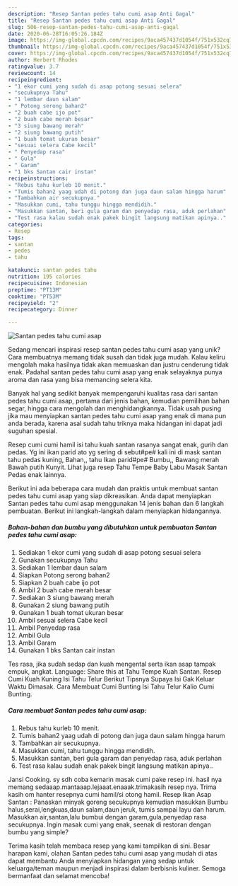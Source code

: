 ```yaml
---
description: "Resep Santan pedes tahu cumi asap Anti Gagal"
title: "Resep Santan pedes tahu cumi asap Anti Gagal"
slug: 506-resep-santan-pedes-tahu-cumi-asap-anti-gagal
date: 2020-06-28T16:05:26.184Z
image: https://img-global.cpcdn.com/recipes/9aca457437d1054f/751x532cq70/santan-pedes-tahu-cumi-asap-foto-resep-utama.jpg
thumbnail: https://img-global.cpcdn.com/recipes/9aca457437d1054f/751x532cq70/santan-pedes-tahu-cumi-asap-foto-resep-utama.jpg
cover: https://img-global.cpcdn.com/recipes/9aca457437d1054f/751x532cq70/santan-pedes-tahu-cumi-asap-foto-resep-utama.jpg
author: Herbert Rhodes
ratingvalue: 3.7
reviewcount: 14
recipeingredient:
- "1 ekor cumi yang sudah di asap potong sesuai selera"
- "secukupnya Tahu"
- "1 lembar daun salam"
- " Potong serong bahan2"
- "2 buah cabe ijo pot"
- "2 buah cabe merah besar"
- "3 siung bawang merah"
- "2 siung bawang putih"
- "1 buah tomat ukuran besar"
- "sesuai selera Cabe kecil"
- " Penyedap rasa"
- " Gula"
- " Garam"
- "1 bks Santan cair instan"
recipeinstructions:
- "Rebus tahu kurleb 10 menit."
- "Tumis bahan2 yaag udah di potong dan juga daun salam hingga harum"
- "Tambahkan air secukupnya."
- "Masukkan cumi, tahu tunggu hingga mendidih."
- "Masukkan santan, beri gula garam dan penyedap rasa, aduk perlahan"
- "Test rasa kalau sudah enak pakek bingit langsung matikan apinya.."
categories:
- Resep
tags:
- santan
- pedes
- tahu

katakunci: santan pedes tahu 
nutrition: 195 calories
recipecuisine: Indonesian
preptime: "PT13M"
cooktime: "PT53M"
recipeyield: "2"
recipecategory: Dinner

---
```



![Santan pedes tahu cumi asap](https://img-global.cpcdn.com/recipes/9aca457437d1054f/751x532cq70/santan-pedes-tahu-cumi-asap-foto-resep-utama.jpg)

Sedang mencari inspirasi resep santan pedes tahu cumi asap yang unik? Cara membuatnya memang tidak susah dan tidak juga mudah. Kalau keliru mengolah maka hasilnya tidak akan memuaskan dan justru cenderung tidak enak. Padahal santan pedes tahu cumi asap yang enak selayaknya punya aroma dan rasa yang bisa memancing selera kita.

Banyak hal yang sedikit banyak mempengaruhi kualitas rasa dari santan pedes tahu cumi asap, pertama dari jenis bahan, kemudian pemilihan bahan segar, hingga cara mengolah dan menghidangkannya. Tidak usah pusing jika mau menyiapkan santan pedes tahu cumi asap yang enak di mana pun anda berada, karena asal sudah tahu triknya maka hidangan ini dapat jadi suguhan spesial.

Resep cumi cumi hamil isi tahu kuah santan rasanya sangat enak, gurih dan pedas. Yg ini ikan parid ato yg sering di sebut#pe# kali ini di mask santan tahu pedas kuning, Bahan,, tahu Ikan parid#pe# Bumbu,, Bawang merah Bawah putih Kunyit. Lihat juga resep Tahu Tempe Baby Labu Masak Santan Pedas enak lainnya.


Berikut ini ada beberapa cara mudah dan praktis untuk membuat santan pedes tahu cumi asap yang siap dikreasikan. Anda dapat menyiapkan Santan pedes tahu cumi asap menggunakan 14 jenis bahan dan 6 langkah pembuatan. Berikut ini langkah-langkah dalam menyiapkan hidangannya.

<!--inarticleads1-->

##### Bahan-bahan dan bumbu yang dibutuhkan untuk pembuatan Santan pedes tahu cumi asap:

1. Sediakan 1 ekor cumi yang sudah di asap potong sesuai selera
1. Gunakan secukupnya Tahu
1. Sediakan 1 lembar daun salam
1. Siapkan  Potong serong bahan2
1. Siapkan 2 buah cabe ijo pot
1. Ambil 2 buah cabe merah besar
1. Sediakan 3 siung bawang merah
1. Gunakan 2 siung bawang putih
1. Gunakan 1 buah tomat ukuran besar
1. Ambil sesuai selera Cabe kecil
1. Ambil  Penyedap rasa
1. Ambil  Gula
1. Ambil  Garam
1. Gunakan 1 bks Santan cair instan


Tes rasa, jika sudah sedap dan kuah mengental serta ikan asap tampak empuk, angkat. Language: Share this at Tahu Tempe Kuah Santan. Resep Cumi Kuah Kuning Isi Tahu Telur Berikut Tipsnya Supaya Isi Gak Keluar Waktu Dimasak. Cara Membuat Cumi Bunting Isi Tahu Telur Kalio Cumi Bunting. 

<!--inarticleads2-->

##### Cara membuat Santan pedes tahu cumi asap:

1. Rebus tahu kurleb 10 menit.
1. Tumis bahan2 yaag udah di potong dan juga daun salam hingga harum
1. Tambahkan air secukupnya.
1. Masukkan cumi, tahu tunggu hingga mendidih.
1. Masukkan santan, beri gula garam dan penyedap rasa, aduk perlahan
1. Test rasa kalau sudah enak pakek bingit langsung matikan apinya..


Jansi Cooking. sy sdh coba kemarin masak cumi pake resep ini. hasil nya memang sedaaap.mantaaap.lejaaat.enaaak.trimakasih resep nya. Trima kasih om hanter resepnya cumi hamil/si otong hamil. Resep Ikan Asap Santan : Panaskan minyak goreng secukupnya kemudian masukkan Bumbu halus,serai,lengkuas,daun salam,daun jeruk, tumis sampai layu dan harum. Masukkan air,santan,lalu bumbui dengan garam,gula,penyedap rasa secukupnya. Ingin masak cumi yang enak, seenak di restoran dengan bumbu yang simple? 

Terima kasih telah membaca resep yang kami tampilkan di sini. Besar harapan kami, olahan Santan pedes tahu cumi asap yang mudah di atas dapat membantu Anda menyiapkan hidangan yang sedap untuk keluarga/teman maupun menjadi inspirasi dalam berbisnis kuliner. Semoga bermanfaat dan selamat mencoba!
